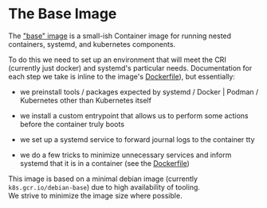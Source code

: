 # The Base Image

The ["base" image][base image] is a small-ish Container image for running
nested containers, systemd, and kubernetes components.

To do this we need to set up an environment that will meet the CRI 
(currently just docker) and systemd's particular needs. Documentation for each
step we take is inline to the image's [Dockerfile][dockerfile]),
but essentially:

- we preinstall tools / packages expected by systemd / Docker | Podman / Kubernetes other
than Kubernetes itself

- we install a custom entrypoint that allows us to perform some actions before
the container truly boots

- we set up a systemd service to forward journal logs to the container tty

- we do a few tricks to minimize unnecessary services and inform systemd that it
is in a container (see the [Dockerfile][dockerfile])

This image is based on a minimal debian image (currently `k8s.gcr.io/debian-base`)
due to high availability of tooling.  
We strive to minimize the image size where possible.

[base image]: ./../../images/base
[dockerfile]: ./../../images/base/Dockerfile
